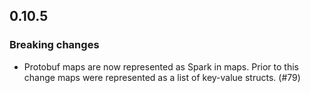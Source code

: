 ## 0.10.5

### Breaking changes
* Protobuf maps are now represented as Spark in maps. Prior to this change
  maps were represented as a list of key-value structs. (#79)

